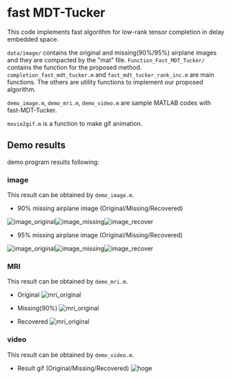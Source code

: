 # fast MDT-Tucker

This code implements fast algorithm for low-rank tensor completion in delay embedded space.

```data/image/``` contains the original and missing(90%/95%) airplane images and they are compacted by the "mat" file.
```Function_Fast_MDT_Tucker/``` contains the function for the proposed method.
```completion_fast_mdt_tucker.m``` and ```fast_mdt_tucker_rank_inc.m``` are main functions.
The others are utility functions to implement our proposed algorithm.

```demo_image.m```, ```demo_mri.m```, ```demo_video.m``` are sample MATLAB codes with fast-MDT-Tucker.

```movie2gif.m``` is a function to make gif animation. 

## Demo results
demo program results following:

### image
This result can be obtained by ```demo_image.m```.

- 90% missing airplane image (Original/Missing/Recovered)

![image_original](./data/image/airplane.png)![image_missing](./data/image/airplane_90_missing.png)![image_recover](./result/image/completed_airplane_90_missing.png)

- 95% missing airplane image (Original/Missing/Recovered)

![image_original](./data/image/airplane.png)![image_missing](./data/image/airplane_95_missing.png)![image_recover](./result/image/completed_airplane_95_missing.png)

### MRI
This result can be obtained by ```demo_mri.m```.

- Original 
![mri_original](./result/mri/original.png)

- Missing(90%)
![mri_original](./result/mri/missing.png)

- Recovered
![mri_original](./result/mri/recovered.png)

### video
This result can be obtained by ```demo_video.m```.

- Result gif (Original/Missing/Recovered)
![hoge](./result/video/result.gif)